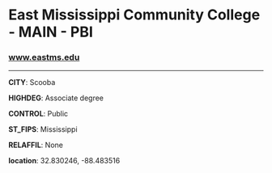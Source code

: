 # East Mississippi Community College - MAIN - PBI
### www.eastms.edu
---
**CITY**: Scooba

**HIGHDEG**: Associate degree

**CONTROL**: Public

**ST_FIPS**: Mississippi

**RELAFFIL**: None

**location**: 32.830246, -88.483516